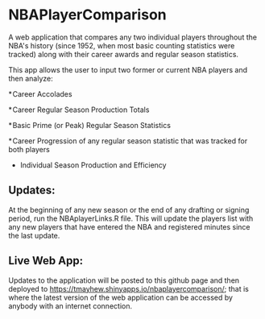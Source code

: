 # NBAPlayerComparison

A web application that compares any two individual players throughout the NBA's history (since 1952, when most basic counting statistics were tracked) along with their career awards and regular season statistics. 

This app allows the user to input two former or current NBA players and then analyze:

* Career Accolades

* Career Regular Season Production Totals

* Basic Prime (or Peak) Regular Season Statistics

* Career Progression of any regular season statistic that was tracked for both players

* Individual Season Production and Efficiency

## Updates:

  At the beginning of any new season or the end of any drafting or signing period, run the NBAplayerLinks.R file. This will update the players list with any new players that have entered the NBA and registered minutes since the last update.
  
## Live Web App:

  Updates to the application will be posted to this github page and then deployed to https://tmayhew.shinyapps.io/nbaplayercomparison/; that is where the latest version of the web application can be accessed by anybody with an internet connection.
  




